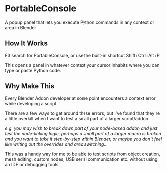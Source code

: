# PortableConsole
A popup panel that lets you execute Python commands in any context or area in Blender

## How It Works
F3 search for PortableConsole, or use the built-in shortcut Shift+Ctrl+Alt+P.

This opens a panel in whatever context your cursor inhabits where you can type or paste Python code.

## Why Make This
Every Blender Addon developer at some point encounters a context error while developing a script.

There are a few ways to get around these errors, but I've found that they're a little overkill when I want to test a small part of a larger script/addon.

_e.g. you may wish to break down part of your node-based addon and just test the node-linking logic, perhaps a small part of a larger macro is broken and you want to take it step-by-step within Blender, or maybe you don't feel like writing out the overrides and area switching..._

This was a handy way for me to be able to test scripts from object creation, mesh editing, custom nodes, USB serial communication etc. without using an IDE or debugging tools.
